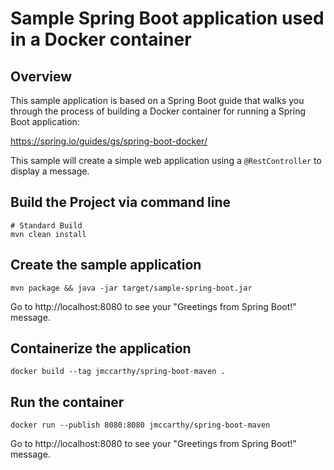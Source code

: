 # Sample Spring Boot application used in a Docker container

## Overview

This sample application is based on a Spring Boot guide that walks you through the process of building a Docker container for running a Spring Boot application:

https://spring.io/guides/gs/spring-boot-docker/

This sample will create a simple web application using a `@RestController` to display a message.

## Build the Project via command line
```shell
# Standard Build
mvn clean install 
```

## Create the sample application
```shell
mvn package && java -jar target/sample-spring-boot.jar 
```

Go to http://localhost:8080 to see your "Greetings from Spring Boot!" message.

## Containerize the application
```shell
docker build --tag jmccarthy/spring-boot-maven .
```

## Run the container
```shell
docker run --publish 8080:8080 jmccarthy/spring-boot-maven
```

Go to http://localhost:8080 to see your "Greetings from Spring Boot!" message.
